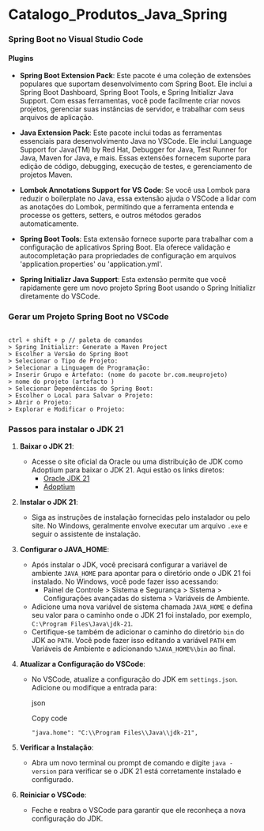 # Catalogo_Produtos_Java_Spring

### Spring Boot no Visual Studio Code
 #### Plugins
 *   **Spring Boot Extension Pack**: Este pacote é uma coleção de extensões populares que suportam desenvolvimento com Spring Boot. Ele inclui a Spring Boot Dashboard, Spring Boot Tools, e Spring Initializr Java Support. Com essas ferramentas, você pode facilmente criar novos projetos, gerenciar suas instâncias de servidor, e trabalhar com seus arquivos de aplicação.
    
*   **Java Extension Pack**: Este pacote inclui todas as ferramentas essenciais para desenvolvimento Java no VSCode. Ele inclui Language Support for Java(TM) by Red Hat, Debugger for Java, Test Runner for Java, Maven for Java, e mais. Essas extensões fornecem suporte para edição de código, debugging, execução de testes, e gerenciamento de projetos Maven.
    
*   **Lombok Annotations Support for VS Code**: Se você usa Lombok para reduzir o boilerplate no Java, essa extensão ajuda o VSCode a lidar com as anotações do Lombok, permitindo que a ferramenta entenda e processe os getters, setters, e outros métodos gerados automaticamente.
    
*   **Spring Boot Tools**: Esta extensão fornece suporte para trabalhar com a configuração de aplicativos Spring Boot. Ela oferece validação e autocompletação para propriedades de configuração em arquivos 'application.properties' ou 'application.yml'.
    
*   **Spring Initializr Java Support**: Esta extensão permite que você rapidamente gere um novo projeto Spring Boot usando o Spring Initializr diretamente do VSCode.


### Gerar um Projeto Spring Boot no VSCode
```

ctrl + shift + p // paleta de comandos
> Spring Initializr: Generate a Maven Project
> Escolher a Versão do Spring Boot
> Selecionar o Tipo de Projeto:
> Selecionar a Linguagem de Programação:
> Inserir Grupo e Artefato: (nome do pacote br.com.meuprojeto)
> nome do projeto (artefacto )
> Selecionar Dependências do Spring Boot:
> Escolher o Local para Salvar o Projeto:
> Abrir o Projeto:
> Explorar e Modificar o Projeto:

```
### Passos para instalar o JDK 21

1.  **Baixar o JDK 21**:
    
    *   Acesse o site oficial da Oracle ou uma distribuição de JDK como Adoptium para baixar o JDK 21. Aqui estão os links diretos:
        *   [Oracle JDK 21](https://www.oracle.com/java/technologies/javase/jdk21-archive-downloads.html)
        *   [Adoptium](https://adoptium.net/)
2.  **Instalar o JDK 21**:
    
    *   Siga as instruções de instalação fornecidas pelo instalador ou pelo site. No Windows, geralmente envolve executar um arquivo `.exe` e seguir o assistente de instalação.
3.  **Configurar o JAVA\_HOME**:
    
    *   Após instalar o JDK, você precisará configurar a variável de ambiente `JAVA_HOME` para apontar para o diretório onde o JDK 21 foi instalado. No Windows, você pode fazer isso acessando:
        *   Painel de Controle > Sistema e Segurança > Sistema > Configurações avançadas do sistema > Variáveis de Ambiente.
    *   Adicione uma nova variável de sistema chamada `JAVA_HOME` e defina seu valor para o caminho onde o JDK 21 foi instalado, por exemplo, `C:\Program Files\Java\jdk-21`.
    *   Certifique-se também de adicionar o caminho do diretório `bin` do JDK ao `PATH`. Você pode fazer isso editando a variável `PATH` em Variáveis de Ambiente e adicionando `%JAVA_HOME%\bin` ao final.
4.  **Atualizar a Configuração do VSCode**:
    
    *   No VSCode, atualize a configuração do JDK em `settings.json`. Adicione ou modifique a entrada para:
        
        json
        
        Copy code
        
        `"java.home": "C:\\Program Files\\Java\\jdk-21",`
        
5.  **Verificar a Instalação**:
    
    *   Abra um novo terminal ou prompt de comando e digite `java -version` para verificar se o JDK 21 está corretamente instalado e configurado.
6.  **Reiniciar o VSCode**:
    
    *   Feche e reabra o VSCode para garantir que ele reconheça a nova configuração do JDK.
















